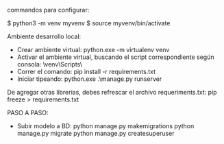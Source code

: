 commandos para configurar:

$ python3 -m venv myvenv
$ source myvenv/bin/activate


Ambiente desarrollo local:
- Crear ambiente virtual:
    python.exe -m virtualenv venv
- Activar el ambiente virtual, buscando el script correspondiente según consola: 
    \venv\Scripts\
- Correr el comando:
    pip install -r requirements.txt
- Iniciar tipeando: 
    python.exe .\manage.py runserver


De agregar otras librerias, debes refrescar el archivo requeriments.txt:
    pip freeze > requirements.txt



PASO A PASO:

- Subir modelo a BD:
    python manage.py makemigrations
    python manage.py migrate
    python manage.py createsuperuser